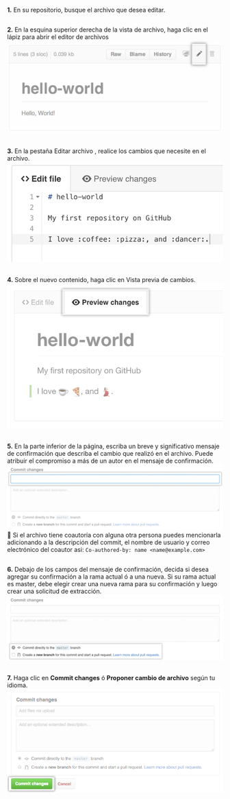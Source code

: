 __1.__ En su repositorio, busque el archivo que desea editar.
## 

__2.__ En la esquina superior derecha de la vista de archivo, haga clic en el lápiz para abrir el editor de archivos
![edit-file-edit-button](../imgs/edit-file-edit-button.png)
## 

__3.__ En la pestaña Editar archivo , realice los cambios que necesite en el archivo.
![edit-readme-light](../imgs/edit-readme-light.png)
## 

__4.__ Sobre el nuevo contenido, haga clic en Vista previa de cambios.
![edit-readme-preview-changes](../imgs/edit-readme-preview-changes.png)
## 

__5.__ En la parte inferior de la página, escriba un breve y significativo mensaje de confirmación que describa el cambio que realizó en el archivo. Puede atribuir el compromiso a más de un autor en el mensaje de confirmación.
![write-commit-message-quick-pull](../imgs/write-commit-message-quick-pull.png)
:memo: Si el archivo tiene coautoría con alguna otra persona puedes mencionarla adicionando a la descripción del commit, el nombre de usuario y correo electrónico del coautor asi: ```Co-authored-by: name <name@example.com>```
## 

__6.__ Debajo de los campos del mensaje de confirmación, decida si desea agregar su confirmación a la rama actual ó a una nueva. Si su rama actual es master, debe elegir crear una nueva rama para su confirmación y luego crear una solicitud de extracción.
![choose-commit-branch](../imgs/choose-commit-branch.png)
## 

__7.__ Haga clic en **Commit changes** ó **Proponer cambio de archivo** según tu idioma.
![commit-changes-button](../imgs/commit-changes-button.png)
## 
